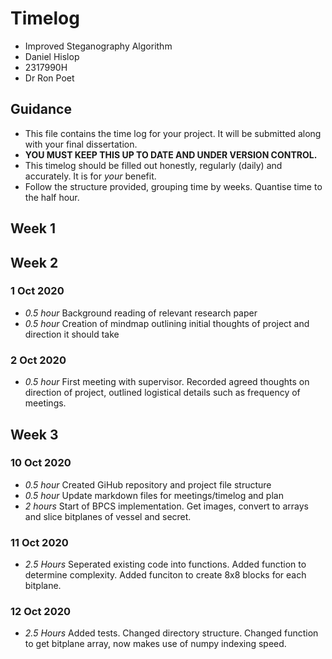 # Timelog

* Improved Steganography Algorithm
* Daniel Hislop
* 2317990H
* Dr Ron Poet

## Guidance

* This file contains the time log for your project. It will be submitted along with your final dissertation.
* **YOU MUST KEEP THIS UP TO DATE AND UNDER VERSION CONTROL.**
* This timelog should be filled out honestly, regularly (daily) and accurately. It is for *your* benefit.
* Follow the structure provided, grouping time by weeks.  Quantise time to the half hour.

## Week 1

## Week 2 

### 1 Oct 2020

* *0.5 hour* Background reading of relevant research paper
* *0.5 hour* Creation of mindmap outlining initial thoughts of project and direction it should take

### 2 Oct 2020

* *0.5 hour* First meeting with supervisor. Recorded agreed thoughts on direction of project, outlined logistical details such as frequency of meetings. 

## Week 3

### 10 Oct 2020

* *0.5 hour* Created GiHub repository and project file structure
* *0.5 hour* Update markdown files for meetings/timelog and plan
* *2 hours* Start of BPCS implementation. Get images, convert to arrays and slice bitplanes of vessel and secret. 

### 11 Oct 2020

* *2.5 Hours* Seperated existing code into functions. Added function to determine complexity. Added funciton to create 8x8 blocks for each bitplane.

### 12 Oct 2020

* *2.5 Hours* Added tests. Changed directory structure. Changed function to get bitplane array, now makes use of numpy indexing speed.
